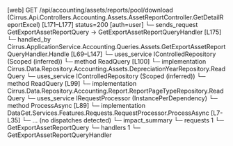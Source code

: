 [web] GET /api/accounting/assets/reports/pool/download  (Cirrus.Api.Controllers.Accounting.Assets.AssetReportController.GetDetailReportExcel)  [L171–L177] status=200 [auth=user]
  └─ sends_request GetExportAssetReportQuery -> GetExportAssetReportQueryHandler [L175]
    └─ handled_by Cirrus.ApplicationService.Accounting.Queries.Assets.GetExportAssetReportQueryHandler.Handle [L69–L147]
      └─ uses_service IControlledRepository<DepreciationYear> (Scoped (inferred))
        └─ method ReadQuery [L100]
          └─ implementation Cirrus.Data.Repository.Accounting.Assets.DepreciationYearRepository.ReadQuery
      └─ uses_service IControlledRepository<ReportPageType> (Scoped (inferred))
        └─ method ReadQuery [L99]
          └─ implementation Cirrus.Data.Repository.Accounting.Report.ReportPageTypeRepository.ReadQuery
      └─ uses_service IRequestProcessor (InstancePerDependency)
        └─ method ProcessAsync [L89]
          └─ implementation DataGet.Services.Features.Requests.RequestProcessor.ProcessAsync [L7-L35]
            └─ ... (no dispatches detected)
  └─ impact_summary
    └─ requests 1
      └─ GetExportAssetReportQuery
    └─ handlers 1
      └─ GetExportAssetReportQueryHandler

